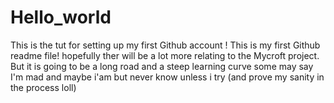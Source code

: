 # Hello_world
This is the tut for setting up my first Github account !
This is my first Github readme file! hopefully ther will be a lot more relating to the Mycroft project. But it is going to be a long road and a steep learning curve some may say I'm mad and maybe i'am but never know unless i try (and prove my sanity in the process loll)
